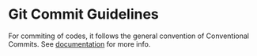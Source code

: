 # Git Commit Guidelines

For commiting of codes, it follows the general convention of Conventional Commits. See [documentation](https://www.conventionalcommits.org/en/v1.0.0/) for more info.
